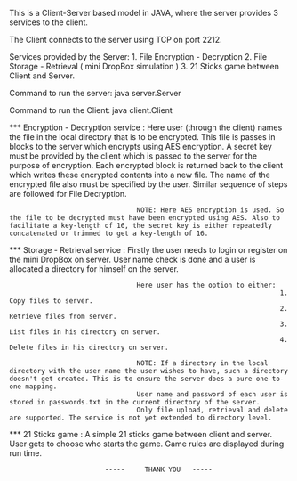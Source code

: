 This is a Client-Server based model in JAVA, where the server provides 3 services to the client.

The Client connects to the server using TCP on port 2212.

Services provided by the Server:
	1. File Encryption - Decryption
	2. File Storage - Retrieval ( mini DropBox simulation )
	3. 21 Sticks game between Client and Server.


Command to run the server:
							java server.Server

Command to run the Client:
							java client.Client


*** Encryption - Decryption service :
									Here user (through the client) names the file in the local directory that is to be encrypted. This file is passes in blocks to the server which encrypts using AES encryption. A secret key must be provided by the client which is passed to the server for the purpose of encryption.
									Each encrypted block is returned back to the client which writes these encrypted contents into a new file.
									The name of the encrypted file also must be specified by the user.
									Similar sequence of steps are followed for File Decryption.

									NOTE: Here AES encryption is used. So the file to be decrypted must have been encrypted using AES. Also to facilitate a key-length of 16, the secret key is either repeatedly concatenated or trimmed to get a key-length of 16.


*** Storage - Retrieval service    :
									Firstly the user needs to login or register on the mini DropBox on server. User name check is done and a user is allocated a directory for himself on the server.

									Here user has the option to either:
																		1. Copy files to server.
																		2. Retrieve files from server.
																		3. List files in his directory on server.
																		4. Delete files in his directory on server.

									NOTE: If a directory in the local directory with the user name the user wishes to have, such a directory doesn't get created. This is to ensure the server does a pure one-to-one mapping.
									User name and password of each user is stored in passwords.txt in the current directory of the server.
									Only file upload, retrieval and delete are supported. The service is not yet extended to directory level.


*** 	21 Sticks game 			  :
									A simple 21 sticks game between client and server. User gets to choose who starts the game. Game rules are displayed during run time.


							-----     THANK YOU   -----
